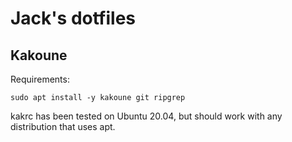 # Jack's dotfiles

## Kakoune
Requirements:
```
sudo apt install -y kakoune git ripgrep
```
kakrc has been tested on Ubuntu 20.04, but should work with any distribution that uses apt.
